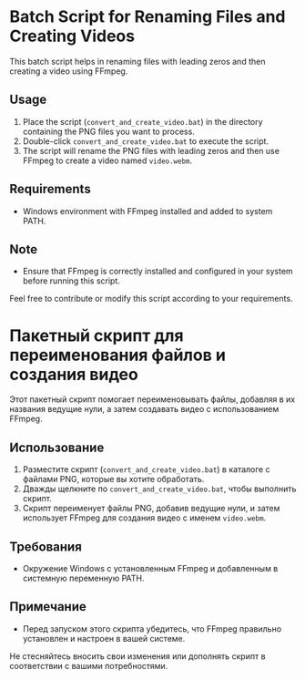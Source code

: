# Batch Script for Renaming Files and Creating Videos

This batch script helps in renaming files with leading zeros and then creating a video using FFmpeg.

## Usage

1. Place the script (`convert_and_create_video.bat`) in the directory containing the PNG files you want to process.
2. Double-click `convert_and_create_video.bat` to execute the script.
3. The script will rename the PNG files with leading zeros and then use FFmpeg to create a video named `video.webm`.

## Requirements

- Windows environment with FFmpeg installed and added to system PATH.

## Note

- Ensure that FFmpeg is correctly installed and configured in your system before running this script.

Feel free to contribute or modify this script according to your requirements.

# Пакетный скрипт для переименования файлов и создания видео

Этот пакетный скрипт помогает переименовывать файлы, добавляя в их названия ведущие нули, а затем создавать видео с использованием FFmpeg.

## Использование

1. Разместите скрипт (`convert_and_create_video.bat`) в каталоге с файлами PNG, которые вы хотите обработать.
2. Дважды щелкните по `convert_and_create_video.bat`, чтобы выполнить скрипт.
3. Скрипт переименует файлы PNG, добавив ведущие нули, и затем использует FFmpeg для создания видео с именем `video.webm`.

## Требования

- Окружение Windows с установленным FFmpeg и добавленным в системную переменную PATH.

## Примечание

- Перед запуском этого скрипта убедитесь, что FFmpeg правильно установлен и настроен в вашей системе.

Не стесняйтесь вносить свои изменения или дополнять скрипт в соответствии с вашими потребностями.
